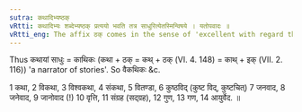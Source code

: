 ```yaml
---
sutra: कथादिभ्यष्ठक्
vRtti: कथादिभ्यः शब्देभ्यष्ठक् प्रत्ययो भवति तत्र साधुरित्येतस्मिन्विषये । यतोपवादः ॥
vRtti_eng: The affix ठक् comes in the sense of 'excellent with regard thereto', after the words '_katha_' &c.
---
```

Thus कथायां साधुः = काथिकः (कथा + ठक् = कथ् + ठक् (VI. 4. 148) = काथ् + इक् (VII. 2. 116)) 'a narrator of stories'. So वैकथिकः &c.

1 कथा, 2 विकथा, 3 विश्वकथा, 4 संकथा, 5 वितण्डा, 6 कुष्ठविद् (कुष्ट विद्, कुष्टचित्) 7 जनवाद, 8 जनेवाद, 9 जानोवाद (!) 10 वृत्ति, 11 संग्रह (सद्ग्रह), 12 गुण, 13 गण, 14 आयुर्वेद. ॥
